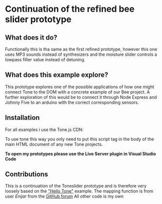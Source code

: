 # Continuation of the refined bee slider prototype
## What does it do?
Functionally this is tha same as the first refined prototype, however this one uses MP3 sounds instead of synthesizers and the moisture slider controls a lowpass filter value instead of detuning.
## What does this example explore?
This prototype explores one of the possible applications of how one might connect Tone to the DOM with a concrete example of our Bee project. A further exploration of this would be to connect it through Node Express and Johnny Five to an arduino with the correct corresponding sensors.  
## Installation
For all examples i use the Tone.js CDN:
> <script src="https://cdnjs.cloudflare.com/ajax/libs/tone/14.8.10/Tone.js"></script>
To use tone this way you only need to put this script tag in the body of the main HTML document of any new Tone projects.

**To open my prototypes please use the Live Server plugin in Visual Studio Code**
## Contributions
This is a continuation of the Toneslider prototype and is therefore very loosely based on the ["Hello Tone"](https://tonejs.github.io/) example. 
The mapping function is from user _Enijar_ from the [GitHub forum](https://gist.github.com/xposedbones/75ebaef3c10060a3ee3b246166caab56)
All other code is my own
